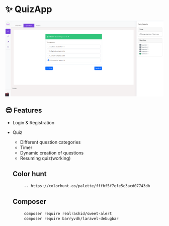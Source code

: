 # ✨ QuizApp
 
   ![StudentQuizQuestion](https://github.com/Carlozzzzz/Laravel9_Learning/blob/main/__practice_project/QuizApp/demo_img/student_quiz_question.png)
   
## 😎 Features
 - Login & Registration
 - Quiz
     - Different question categories
     - Timer
     - Dynamic creation of questions
     - Resuming quiz(working)
    
    ## Color hunt
            -- https://colorhunt.co/palette/fffbf5f7efe5c3acd07743db
    
    
    ## Composer
            composer require realrashid/sweet-alert
            composer require barryvdh/laravel-debugbar
